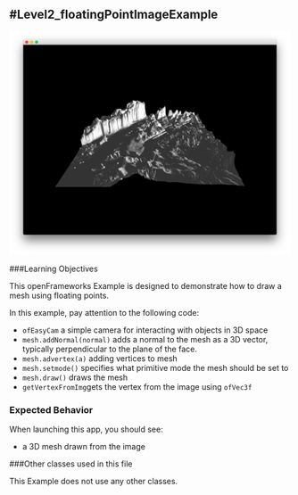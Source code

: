 #Level2_floatingPointImageExample
--
![Screenshot of Example](floatingPointImageExample.png)

###Learning Objectives

This openFrameworks Example is designed to demonstrate how to draw a mesh using floating points.

In this example, pay attention to the following code:

* ```ofEasyCam``` a simple camera for interacting with objects in 3D space
* ```mesh.addNormal(normal)``` adds a normal to the mesh as a 3D vector, typically perpendicular to the plane of the face. 
* ```mesh.advertex(a)``` adding vertices to mesh 
* ```mesh.setmode()``` specifies what primitive mode the mesh should be set to 
* ```mesh.draw()``` draws the mesh
* ```getVertexFromImg```gets the vertex from the image using ```ofVec3f```


### Expected Behavior

When launching this app, you should see:

* a 3D mesh drawn from the image


###Other classes used in this file

This Example does not use any other classes. 
